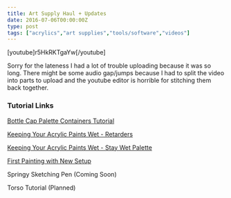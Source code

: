 ```yaml
---
title: Art Supply Haul + Updates
date: 2016-07-06T00:00:00Z
type: post
tags: ["acrylics","art supplies","tools/software","videos"]
---
```



[youtube]r5HkRKTgaYw[/youtube]

Sorry for the lateness I had a lot of trouble uploading because it was so long. There might be some audio gap/jumps because I had to split the video into parts to upload and the youtube editor is horrible for stitching them back together.

### Tutorial Links

[Bottle Cap Palette Containers Tutorial](/2015/10/bottle-cap-palette)

[Keeping Your Acrylic Paints Wet - Retarders](/2016/07/how-to-keep-acrylic-paints-wet-retarders)

[Keeping Your Acrylic Paints Wet - Stay Wet Palette](/2016/08/how-to-make-a-stay-wet-palette-to-keep-your-paints-wet)

[First Painting with New Setup](/2016/07/skull-painting-narrated-timelapse-acrylics-on-plastic)

Springy Sketching Pen (Coming Soon)

Torso Tutorial (Planned)
